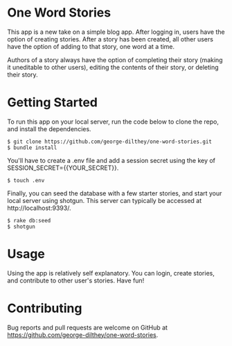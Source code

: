 
# One Word Stories

This app is a new take on a simple blog app. After logging in, users have the option of creating stories. After a story has been created, all other users have the option of adding to that story, one word at a time.

Authors of a story always have the option of completing their story (making it uneditable to other users), editing the contents of their story, or deleting their story.

# Getting Started

To run this app on your local server, run the code below to clone the repo, and install the dependencies.

    $ git clone https://github.com/george-dilthey/one-word-stories.git
    $ bundle install

You'll have to create a .env file and add a session secret using the key of SESSION_SECRET={{YOUR_SECRET}}. 

    $ touch .env

Finally, you can seed the database with a few starter stories, and start your local server using shotgun. This server can typically be accessed at http://localhost:9393/.
    
    $ rake db:seed
    $ shotgun

# Usage

Using the app is relatively self explanatory. You can login, create stories, and contribute to other user's stories. Have fun!


# Contributing

Bug reports and pull requests are welcome on GitHub at https://github.com/george-dilthey/one-word-stories.
